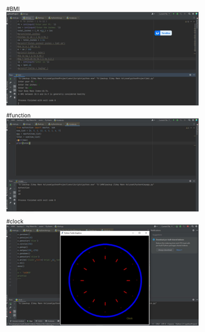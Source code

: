 #BMI
![alt text](IMG_20240930_092822_520.jpg)

#function
![alt text](IMG_20240930_092825_542.jpg)

#clock
![alt text](IMG_20240930_092828_828.jpg)